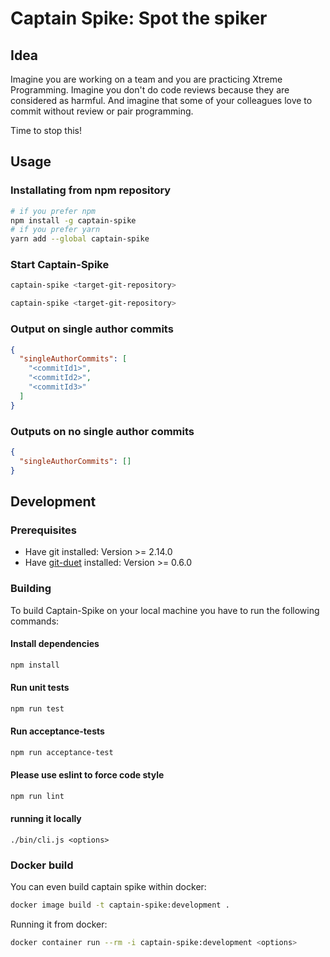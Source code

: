 # Captain Spike: Spot the spiker

## Idea

Imagine you are working on a team and you are practicing Xtreme Programming.
Imagine you don't do code reviews because they are considered as harmful.
And imagine that some of your colleagues love to commit without review or pair programming.

Time to stop this!

## Usage

### Installating from npm repository

```sh
# if you prefer npm
npm install -g captain-spike
# if you prefer yarn
yarn add --global captain-spike
```

### Start Captain-Spike

```sh
captain-spike <target-git-repository>
```

```sh
captain-spike <target-git-repository>
```


### Output on single author commits

```json
{
  "singleAuthorCommits": [
    "<commitId1>",
    "<commitId2>",
    "<commitId3>"
  ]
}
```

### Outputs on no single author commits

```json
{
  "singleAuthorCommits": []
}
```

## Development

### Prerequisites

- Have git installed: Version >= 2.14.0
- Have [git-duet](https://github.com/git-duet/git-duet) installed: Version >= 0.6.0

### Building

To build Captain-Spike on your local machine you have to run the following commands:

#### Install dependencies

```sh
npm install
```

#### Run unit tests

```sh
npm run test
```

#### Run acceptance-tests

```sh
npm run acceptance-test
```

#### Please use eslint to force code style

```sh
npm run lint
```

#### running it locally

```
./bin/cli.js <options>
```

### Docker build

You can even build captain spike within docker:

```sh
docker image build -t captain-spike:development .
```

Running it from docker:

```sh
docker container run --rm -i captain-spike:development <options>
```
